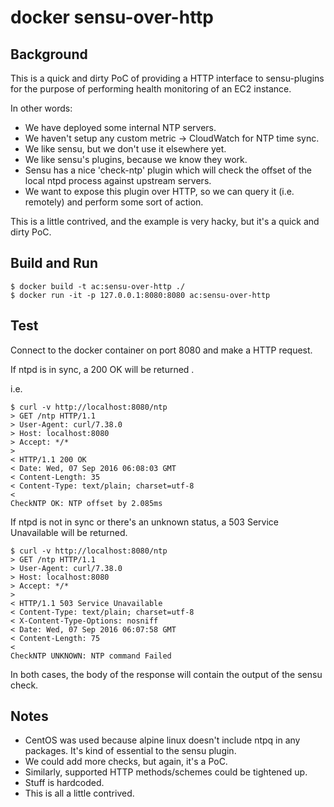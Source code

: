 # docker sensu-over-http

## Background

This is a quick and dirty PoC of providing a HTTP interface to sensu-plugins for the purpose of performing health monitoring of an EC2 instance.

In other words:

* We have deployed some internal NTP servers.
* We haven't setup any custom metric -> CloudWatch for NTP time sync.
* We like sensu, but we don't use it elsewhere yet.
* We like sensu's plugins, because we know they work.
* Sensu has a nice 'check-ntp' plugin which will check the offset of the local ntpd process against upstream servers.
* We want to expose this plugin over HTTP, so we can query it (i.e. remotely) and perform some sort of action.

This is a little contrived, and the example is very hacky, but it's a quick and dirty PoC.

## Build and Run

```
$ docker build -t ac:sensu-over-http ./
$ docker run -it -p 127.0.0.1:8080:8080 ac:sensu-over-http
```
## Test

Connect to the docker container on port 8080 and make a HTTP request.

If ntpd is in sync, a 200 OK will be returned .

i.e.

```
$ curl -v http://localhost:8080/ntp
> GET /ntp HTTP/1.1
> User-Agent: curl/7.38.0
> Host: localhost:8080
> Accept: */*
> 
< HTTP/1.1 200 OK
< Date: Wed, 07 Sep 2016 06:08:03 GMT
< Content-Length: 35
< Content-Type: text/plain; charset=utf-8
< 
CheckNTP OK: NTP offset by 2.085ms
```

If ntpd is not in sync or there's an unknown status, a 503 Service Unavailable will be returned.

```
$ curl -v http://localhost:8080/ntp
> GET /ntp HTTP/1.1
> User-Agent: curl/7.38.0
> Host: localhost:8080
> Accept: */*
> 
< HTTP/1.1 503 Service Unavailable
< Content-Type: text/plain; charset=utf-8
< X-Content-Type-Options: nosniff
< Date: Wed, 07 Sep 2016 06:07:58 GMT
< Content-Length: 75
< 
CheckNTP UNKNOWN: NTP command Failed
```

In both cases, the body of the response will contain the output of the sensu check.

## Notes

* CentOS was used because alpine linux doesn't include ntpq in any packages. It's kind of essential to the sensu plugin.
* We could add more checks, but again, it's a PoC. 
* Similarly, supported HTTP methods/schemes could be tightened up. 
* Stuff is hardcoded.
* This is all a little contrived.
